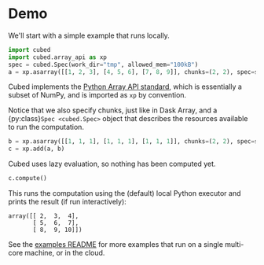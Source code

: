 # Demo

We'll start with a simple example that runs locally.

```python
import cubed
import cubed.array_api as xp
spec = cubed.Spec(work_dir="tmp", allowed_mem="100kB")
a = xp.asarray([[1, 2, 3], [4, 5, 6], [7, 8, 9]], chunks=(2, 2), spec=spec)
```

Cubed implements the [Python Array API standard](https://data-apis.org/array-api/latest/), which is essentially a subset of NumPy, and is imported as `xp` by convention.

Notice that we also specify chunks, just like in Dask Array, and a {py:class}`Spec <cubed.Spec>` object that describes the resources available to run the computation.

```python
b = xp.asarray([[1, 1, 1], [1, 1, 1], [1, 1, 1]], chunks=(2, 2), spec=spec)
c = xp.add(a, b)
```

Cubed uses lazy evaluation, so nothing has been computed yet.

```python
c.compute()
```

This runs the computation using the (default) local Python executor and prints the result (if run interactively):

```
array([[ 2,  3,  4],
       [ 5,  6,  7],
       [ 8,  9, 10]])
```

See the [examples README](https://github.com/cubed-dev/cubed/blob/main/examples/README.md) for more examples that run on a single multi-core machine, or in the cloud.
